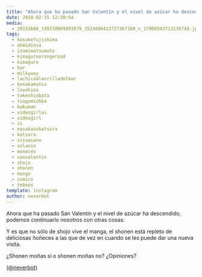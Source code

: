 ```yaml
---
title: "Ahora que ha pasado San Valentín y el nivel de azúcar ha descendido, podemos continuarlo nosotros con otras cosas"
date: 2018-02-15 12:30:54
media: 
  - 28153608_339370069893879_3524086413727367168_n_17900543713136749.jpg
tags: 
  - kosukefujishima
  - ahmidiosa
  - izumimatsumoto
  - kimagureorangeroad
  - kimagure
  - kor
  - milkyway
  - lachicaalaorilladelmar
  - kenakamatsu
  - lovehina
  - takeshiobata
  - tsugumiohba
  - bakuman
  - videogirlai
  - videogirl
  - is
  - masakazukatsura
  - katsura
  - inioasano
  - solanin
  - moneces
  - sanvalentin
  - shojo
  - shonen
  - manga
  - comics
  - tebeos
template: instagram
author: neverbot
---
```


Ahora que ha pasado San Valentín y el nivel de azúcar ha descendido, podemos continuarlo nosotros con otras cosas.


Y es que no sólo de shojo vive el manga, el shonen está repleto de deliciosas ñoñeces a las que de vez en cuando se les puede dar una nueva visita.


¿Shonen moñas sí o shonen moñas no? ¿Opiniones?


([@neverbot](https://instagram.com/neverbot))
